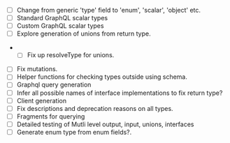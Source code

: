 - [ ] Change from generic 'type' field to 'enum', 'scalar', 'object' etc.
- [ ] Standard GraphQL scalar types
- [ ] Custom GraphQL scalar types
- [ ] Explore generation of unions from return type.
- - [ ] Fix up resolveType for unions.
- [ ] Fix mutations.
- [ ] Helper functions for checking types outside using schema.
- [ ] Graphql query generation
- [ ] Infer all possible names of interface implementations to fix return type?
- [ ] Client generation
- [ ] Fix descriptions and deprecation reasons on all types.
- [ ] Fragments for querying
- [ ] Detailed testing of Mutli level output, input, unions, interfaces
- [ ] Generate enum type from enum fields?.